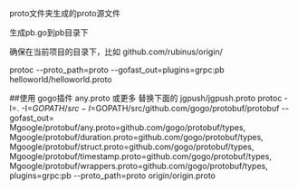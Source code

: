 proto文件夹生成的proto源文件

生成pb.go到pb目录下

确保在当前项目的目录下，比如 github.com/rubinus/origin/

protoc --proto_path=proto --gofast_out=plugins=grpc:pb helloworld/helloworld.proto





##使用 gogo插件  any.proto 或更多 替换下面的 jgpush/jgpush.proto
protoc -I=. -I=$GOPATH/src -I=$GOPATH/src/github.com/gogo/protobuf/protobuf --gofast_out=\
Mgoogle/protobuf/any.proto=github.com/gogo/protobuf/types,\
Mgoogle/protobuf/duration.proto=github.com/gogo/protobuf/types,\
Mgoogle/protobuf/struct.proto=github.com/gogo/protobuf/types,\
Mgoogle/protobuf/timestamp.proto=github.com/gogo/protobuf/types,\
Mgoogle/protobuf/wrappers.proto=github.com/gogo/protobuf/types,\
plugins=grpc:pb --proto_path=proto origin/origin.proto